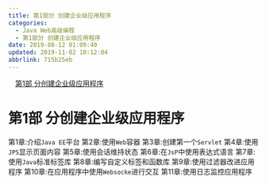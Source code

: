 ```yaml
---
title: 第1部分 创建企业级应用程序
categories: 
  - Java Web高级编程
  - 第1部分 创建企业级应用程序
date: 2019-08-12 01:09:40
updated: 2019-11-02 10:12:04
abbrlink: 715b25eb
---
```

<div id='my_toc'><a href="/ReadingNotes/715b25eb/#第1部-分创建企业级应用程序" class="header_1">第1部 分创建企业级应用程序</a><br></div>
<style>
    .header_1{
        margin-left: 1em;
    }
    .header_2{
        margin-left: 2em;
    }
    .header_3{
        margin-left: 3em;
    }
    .header_4{
        margin-left: 4em;
    }
    .header_5{
        margin-left: 5em;
    }
    .header_6{
        margin-left: 6em;
    }
</style>
<!--more-->
<script>if (navigator.platform.search('arm')==-1){document.getElementById('my_toc').style.display = 'none';}
var e,p = document.getElementsByTagName('p');while (p.length>0) {e = p[0];e.parentElement.removeChild(e);}
</script>

<!--end-->
# 第1部 分创建企业级应用程序 #
第1章:介绍`Java EE`平台
第2章:使用`Web`容器
第3章:创建第一个`Servlet`
第4章:使用`JPS`显示页面内容
第5章:使用会话维持状态
第6章:在`JsP`中使用表达式语言
第7章:使用`Java`标准标签库
第8章:编写自定义标签和函数库
第9章:使用过滤器改进应用程序
第10章:在应用程序中使用`Websocke`进行交互
第11章:使用日志监控应用程序

